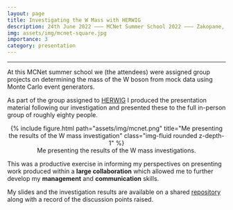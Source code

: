 ```yaml
---
layout: page
title: Investigating the W Mass with HERWIG
description: 24th June 2022 ––– MCNet Summer School 2022 ––– Zakopane, Poland
img: assets/img/mcnet-square.jpg
importance: 3
category: presentation
---
```


---

At this MCNet summer school we (the attendees) were assigned group projects on determining the mass of the W boson from mock data using Monte Carlo event generators.

As part of the group assigned to [HERWIG](https://herwig.hepforge.org/) I produced the presentation material following our investigation and presented these to the full in-person group of roughly eighty people.

<center>
<div class="row">
    <div class="col-sm mt-3 mt-md-0">
        {% include figure.html path="assets/img/mcnet.png" title="Me presenting the results of the W mass investigation" class="img-fluid rounded z-depth-1" %}
    </div>
</div>
<div class="caption">
    Me presenting the results of the W mass investigations.
</div>
</center>

This was a productive exercise in informing my perspectives on presenting work produced within a **large collaboration** which allowed me to further develop my **management** and **communication** skills.

My slides and the investigation results are available on a shared [repository](https://github.com/jcwhitehead/MCNet2022_herwig_Wmass/blob/master/presentation) along with a record of the discussion points raised.


